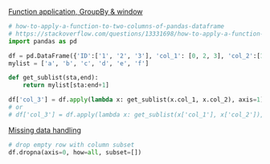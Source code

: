 
[Function application, GroupBy & window](https://pandas.pydata.org/docs/reference/frame.html#function-application-groupby-window)

```python
# how-to-apply-a-function-to-two-columns-of-pandas-dataframe
# https://stackoverflow.com/questions/13331698/how-to-apply-a-function-to-two-columns-of-pandas-dataframe
import pandas as pd

df = pd.DataFrame({'ID':['1', '2', '3'], 'col_1': [0, 2, 3], 'col_2':[1, 4, 5]})
mylist = ['a', 'b', 'c', 'd', 'e', 'f']

def get_sublist(sta,end):
    return mylist[sta:end+1]

df['col_3'] = df.apply(lambda x: get_sublist(x.col_1, x.col_2), axis=1)
# or
# df['col_3'] = df.apply(lambda x: get_sublist(x['col_1'], x['col_2']), axis=1)
```

[Missing data handling](https://pandas.pydata.org/docs/reference/frame.html#missing-data-handling)

```python
# drop empty row with column subset 
df.dropna(axis=0, how=all, subset=[])
```